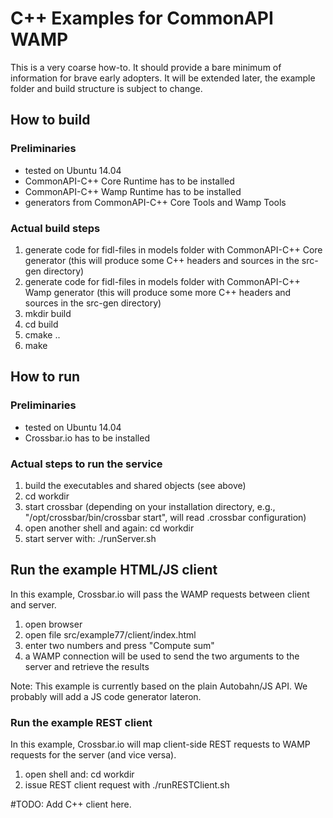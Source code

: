 # C++ Examples for CommonAPI WAMP

This is a very coarse how-to. It should provide a bare minimum of information for brave early adopters.
It will be extended later, the example folder and build structure is subject to change.

## How to build

### Preliminaries

- tested on Ubuntu 14.04
- CommonAPI-C++ Core Runtime has to be installed
- CommonAPI-C++ Wamp Runtime has to be installed
- generators from CommonAPI-C++ Core Tools and Wamp Tools

### Actual build steps

1. generate code for fidl-files in models folder with CommonAPI-C++ Core generator (this will produce some C++ headers and sources in the src-gen directory)
2. generate code for fidl-files in models folder with CommonAPI-C++ Wamp generator (this will produce some more C++ headers and sources in the src-gen directory)
3. mkdir build
4. cd build
5. cmake ..
6. make


## How to run

### Preliminaries

- tested on Ubuntu 14.04
- Crossbar.io has to be installed

### Actual steps to run the service

1. build the executables and shared objects (see above)
2. cd workdir
3. start crossbar (depending on your installation directory, e.g., "/opt/crossbar/bin/crossbar start", will read .crossbar configuration)
3. open another shell and again: cd workdir
4. start server with: ./runServer.sh

## Run the example HTML/JS client

In this example, Crossbar.io will pass the WAMP requests between client and server.

1. open browser
2. open file src/example77/client/index.html
3. enter two numbers and press "Compute sum"
4. a WAMP connection will be used to send the two arguments to the server and retrieve the results

Note: This example is currently based on the plain Autobahn/JS API. 
We probably will add a JS code generator lateron.

### Run the example REST client

In this example, Crossbar.io will map client-side REST requests to WAMP requests for the server
(and vice versa).

1. open shell and: cd workdir
2. issue REST client request with ./runRESTClient.sh


#TODO: Add C++ client here.

 
